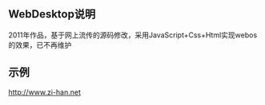 ## WebDesktop说明
2011年作品，基于网上流传的源码修改，采用JavaScript+Css+Html实现webos的效果，已不再维护

## 示例
http://www.zi-han.net
